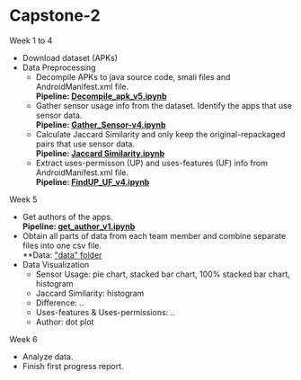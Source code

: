 # Capstone-2

Week 1 to 4
* Download dataset (APKs)
* Data Preprocessing
  * Decompile APKs to java source code, smali files and AndroidManifest.xml file. <br/>
    **Pipeline: [Decompile_apk_v5.ipynb](https://github.com/Programming-Systems-Lab/Capstone-2/blob/master/Data%20Preprocessing/Decompile_apk_v5.ipynb)**
  * Gather sensor usage info from the dataset. Identify the apps that use sensor data. <br/> 
    **Pipeline: [Gather_Sensor-v4.ipynb](https://github.com/Programming-Systems-Lab/Capstone-2/blob/master/Data%20Preprocessing/Gather_Sensor-v4.ipynb)**
  * Calculate Jaccard Similarity and only keep the original-repackaged pairs that use sensor data. <br/> 
    **Pipeline: [Jaccard Similarity.ipynb](https://github.com/Programming-Systems-Lab/Capstone-2/blob/master/Data%20Preprocessing/Jaccard%20Similarity.ipynb)**
  * Extract uses-permisson (UP) and uses-features (UF) info from AndroidManifest.xml file. <br/> 
    **Pipeline: [FindUP_UF_v4.ipynb](https://github.com/Programming-Systems-Lab/Capstone-2/blob/master/Data%20Preprocessing/FindUP_UF_v4.ipynb)**
  
Week 5
* Get authors of the apps. <br/>
  **Pipeline: [get_author_v1.ipynb](https://github.com/Programming-Systems-Lab/Capstone-2/blob/master/Data%20Preprocessing/get_author_v1.ipynb)**
* Obtain all parts of data from each team member and combine separate files into one csv file. <br/>
  **Data: ["data" folder](https://github.com/Programming-Systems-Lab/Capstone-2/tree/master/data)
* Data Visualization
  * Sensor Usage: pie chart, stacked bar chart, 100% stacked bar chart, histogram
  * Jaccard Similarity: histogram
  * Difference: ..
  * Uses-features & Uses-permissions: ..
  * Author: dot plot
 
Week 6
* Analyze data. <br/>
* Finish first progress report. <br/>
